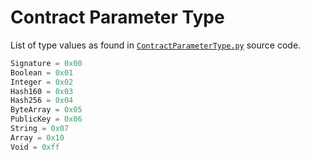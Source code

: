 # Contract Parameter Type

List of type values as found in [`ContractParameterType.py`](https://github.com/CityOfZion/neo-python/blob/master/neo/SmartContract/ContractParameterType.py) source code.

``` py
Signature = 0x00
Boolean = 0x01
Integer = 0x02
Hash160 = 0x03
Hash256 = 0x04
ByteArray = 0x05
PublicKey = 0x06
String = 0x07
Array = 0x10
Void = 0xff
```
